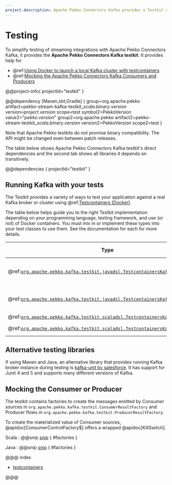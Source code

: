 ```yaml
---
project.description: Apache Pekko Connectors Kafka provides a Testkit with support for running local Kafka brokers for integration tests.
---
```

# Testing

To simplify testing of streaming integrations with Apache Pekko Connectors Kafka, it provides the **Apache Pekko Connectors Kafka testkit**. It provides help for

* @ref:[Using Docker to launch a local Kafka cluster with testcontainers](testing-testcontainers.md)
* @ref:[Mocking the Apache Pekko Connectors Kafka Consumers and Producers](#mocking-the-consumer-or-producer)

@@project-info{ projectId="testkit" }

@@dependency [Maven,sbt,Gradle] {
  group=org.apache.pekko
  artifact=pekko-stream-kafka-testkit_$scala.binary.version$
  version=$project.version$
  scope=test
  symbol2=PekkoVersion
  value2="$pekko.version$"
  group2=org.apache.pekko
  artifact2=pekko-stream-testkit_$scala.binary.version$
  version2=PekkoVersion
  scope2=test
}

Note that Apache Pekko testkits do not promise binary compatibility. The API might be changed even between patch releases.

The table below shows Apache Pekko Connectors Kafka testkit's direct dependencies and the second tab shows all libraries it depends on transitively. 

@@dependencies { projectId="testkit" }

## Running Kafka with your tests

The Testkit provides a variety of ways to test your application against a real Kafka broker or cluster using @ref:[Testcontainers (Docker)](testing-testcontainers.md).

The table below helps guide you to the right Testkit implementation depending on your programming language, testing framework, and use (or not) of Docker containers.
You must mix in or implement these types into your test classes to use them.
See the documentation for each for more details.

| Type                                                                                                                                                    | Test Framework     | Cluster     | Lang         | Lifetime                 |
|---------------------------------------------------------------------------------------------------------------------------------------------------------|--------------------|-------------|--------------|--------------------------|
| @ref:[`org.apache.pekko.kafka.testkit.javadsl.TestcontainersKafkaJunit4Test`](testing-testcontainers.md#testing-with-a-docker-kafka-cluster-from-java-code)         | JUnit 4            | Yes         | Java         | All tests, Per class     |
| @ref:[`org.apache.pekko.kafka.testkit.javadsl.TestcontainersKafkaTest`](testing-testcontainers.md#testing-with-a-docker-kafka-cluster-from-java-code)               | JUnit 5            | Yes         | Java         | All tests, Per class     |
| @ref:[`org.apache.pekko.kafka.testkit.scaladsl.TestcontainersKafkaLike`](testing-testcontainers.md#testing-with-a-docker-kafka-cluster-from-scala-code)             | ScalaTest          | Yes         | Scala        | All tests                |
| @ref:[`org.apache.pekko.kafka.testkit.scaladsl.TestcontainersKafkaPerClassLike`](testing-testcontainers.md#testing-with-a-docker-kafka-cluster-from-scala-code)     | ScalaTest          | Yes         | Scala        | Per class                |

## Alternative testing libraries

If using Maven and Java, an alternative library that provides running Kafka broker instance during testing is [kafka-unit by salesforce](https://github.com/salesforce/kafka-junit). It has support for Junit 4 and 5 and supports many different versions of Kafka.

## Mocking the Consumer or Producer

The testkit contains factories to create the messages emitted by Consumer sources in `org.apache.pekko.kafka.testkit.ConsumerResultFactory` and Producer flows in `org.apache.pekko.kafka.testkit.ProducerResultFactory`.

To create the materialized value of Consumer sources, @apidoc[ConsumerControlFactory$] offers a wrapped @apidoc[KillSwitch].

Scala
: @@snip [snip](/tests/src/test/scala/docs/scaladsl/TestkitSamplesSpec.scala) { #factories }

Java
: @@snip [snip](/tests/src/test/java/docs/javadsl/TestkitSamplesTest.java) { #factories }

@@@ index

* [testcontainers](testing-testcontainers.md)

@@@
